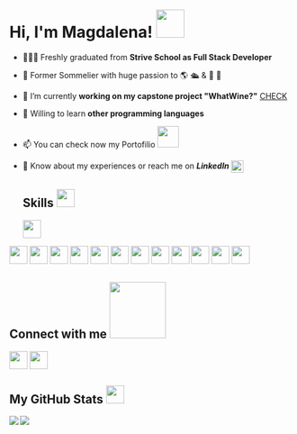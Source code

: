 ### <h1> Hi, I'm Magdalena! <img src = "https://raw.githubusercontent.com/MartinHeinz/MartinHeinz/master/wave.gif" width = 50px> </h1>
<p align='center'>





</p>

- 👩🏻‍🎓 Freshly graduated from **Strive School as Full Stack Developer**

- 🍷 Former Sommelier with huge passion to  🌎 🛳 & 🍴 🍷

- 🔭 I’m currently **working on my capstone project "WhatWine?"**  <a color="white" href="https://what-wine.vercel.app"> CHECK </a>

- 🌱 Willing to learn **other programming languages**

- 📫 You can check now my Portofilio  <a href="https://magda-kolaniak.vercel.app"> <img width='38px' marginLeft = '20px' marginTop='20px' src="https://res.cloudinary.com/dii3cculv/image/upload/v1632692314/biography_2_ecq74s.png"/> </a>

- 📄 Know about my experiences or reach me on ***LinkedIn***  <a href = 'https://www.linkedin.com/in/magda-kolaniak'> <img paddingTop='25px' width = '22px' align= 'center' src="https://raw.githubusercontent.com/rahulbanerjee26/githubAboutMeGenerator/main/icons/linked-in-alt.svg"/></a> 



  <h2> Skills <img src = "https://media2.giphy.com/media/QssGEmpkyEOhBCb7e1/giphy.gif?cid=ecf05e47a0n3gi1bfqntqmob8g9aid1oyj2wr3ds3mg700bl&rid=giphy.gif" width = 32px> </h2>
  <img width ='32px' src ='https://raw.githubusercontent.com/rahulbanerjee26/githubAboutMeGenerator/main/icons/html.svg'> 

 <img width ='32px' src ='https://raw.githubusercontent.com/rahulbanerjee26/githubAboutMeGenerator/main/icons/css.svg'> 
 <img width ='32px' src ='https://raw.githubusercontent.com/rahulbanerjee26/githubAboutMeGenerator/main/icons/javascript.svg'> 
 <img width ='32px' src ='https://raw.githubusercontent.com/rahulbanerjee26/githubAboutMeGenerator/main/icons/reactjs.svg'> 
 <img width ='32px' src ='https://raw.githubusercontent.com/rahulbanerjee26/githubAboutMeGenerator/main/icons/bootstrap.svg'>
<img width ='32px' src ='https://raw.githubusercontent.com/rahulbanerjee26/githubAboutMeGenerator/main/icons/redux.svg'> 
 <img width ='32px' src ='https://raw.githubusercontent.com/rahulbanerjee26/githubAboutMeGenerator/main/icons/nodejs.svg'> 
 <img width ='32px' fill='white' src ='https://raw.githubusercontent.com/rahulbanerjee26/githubAboutMeGenerator/main/icons/express.svg'> 
<img width ='32px' src ='https://raw.githubusercontent.com/rahulbanerjee26/githubAboutMeGenerator/main/icons/mongodb.svg'> 
 <img width ='32px' src ='https://raw.githubusercontent.com/rahulbanerjee26/githubAboutMeGenerator/main/icons/postgresql.svg'> 
 <img width ='32px' src ='https://raw.githubusercontent.com/rahulbanerjee26/githubAboutMeGenerator/main/icons/github.svg'> 
<img width ='32px' src ='https://raw.githubusercontent.com/rahulbanerjee26/githubAboutMeGenerator/main/icons/heroku.svg'> 
 <img width ='32px' src ='https://raw.githubusercontent.com/rahulbanerjee26/githubAboutMeGenerator/main/icons/typescript.svg'> 


<h2> Connect with me <img src='https://raw.githubusercontent.com/ShahriarShafin/ShahriarShafin/main/Assets/handshake.gif' width="100px"> </h2>
<a href = 'https://www.linkedin.com/in/magda-kolaniak'> <img width = '32px' align= 'center' src="https://raw.githubusercontent.com/rahulbanerjee26/githubAboutMeGenerator/main/icons/linked-in-alt.svg"/></a> 
<a href = 'https://www.github.com/magdakolaniak'> <img width = '32px' align= 'center' src="https://raw.githubusercontent.com/rahulbanerjee26/githubAboutMeGenerator/main/icons/github.svg"/></a> 



<h2> My GitHub Stats <img src='https://media1.giphy.com/media/du3J3cXyzhj75IOgvA/giphy.gif?cid=ecf05e47x2g034i9pzwtzzsd3xgg2w9nr94t4tflbbgo3008&rid=giphy.gif' width='32px'> </h2>



<a href="https://github.com/anuraghazra/github-readme-stats">
<img align="left" src="https://github-readme-stats.vercel.app/api?username=magdakolaniak&count_private=true&show_icons=true&theme=dark" />
</a>
<a href="https://github.com/anuraghazra/convoychat">
<img align="center" src="https://github-readme-stats.vercel.app/api/top-langs/?username=magdakolaniak&theme=dark" />
</a>
